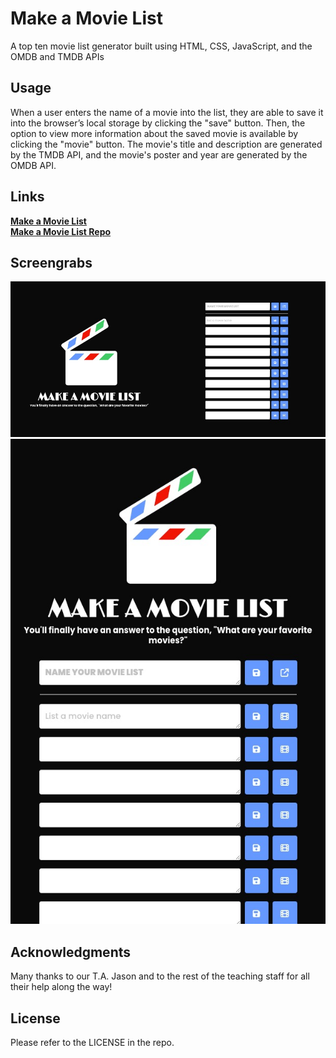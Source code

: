 # Make a Movie List
A top ten movie list generator built using HTML, CSS, JavaScript, and the OMDB and TMDB APIs

## Usage
When a user enters the name of a movie into the list, they are able to save it into the browser’s local storage by clicking the "save" button. Then, the option to view more information about the saved movie is available by clicking the "movie" button. The movie's title and description are generated by the TMDB API, and the movie's poster and year are generated by the OMDB API.

## Links
[**Make a Movie List**](https://mbartnett.github.io/Make-a-Movie-List/)<br>
[**Make a Movie List Repo**](https://github.com/mbartnett/Make-a-Movie-List)

## Screengrabs
![Make a Movie List screenshot](./assets/images/make-a-movie-list.png)
![Make a Movie List screenshot](./assets/images/make-a-movie-list-mobile.png)

## Acknowledgments
Many thanks to our T.A. Jason and to the rest of the teaching staff for all their help along the way!

## License
Please refer to the LICENSE in the repo.